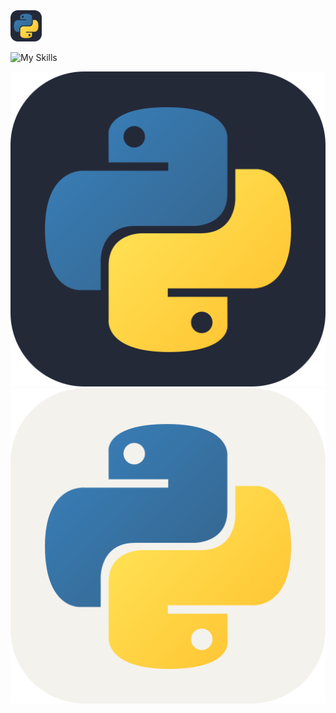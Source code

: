 <img src="https://raw.githubusercontent.com/MikeBidinger/MikeBidinger/main/icons/Python-Dark.svg" alt="Python" height="50"/>

![My Skills](https://skillicons.dev/icons?i=python)

![My Skills](https://raw.githubusercontent.com/MikeBidinger/MikeBidinger/main/icons/Python-Dark.svg#gh-dark-mode-only)
![My Skills](https://raw.githubusercontent.com/MikeBidinger/MikeBidinger/main/icons/Python-Light.svg#gh-light-mode-only)
